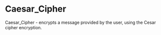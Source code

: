 # Caesar_Cipher
Caesar_Cipher - encrypts a message provided by the user, using the Cesar cipher encryption. 
